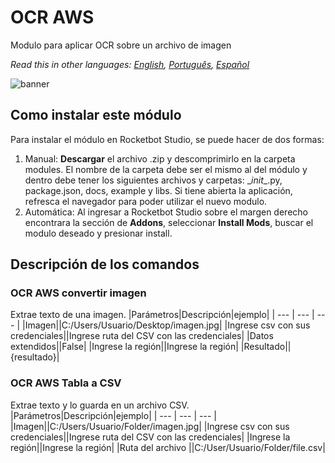 # OCR AWS
  
Modulo para aplicar OCR sobre un archivo de imagen  

*Read this in other languages: [English](Manual_OCR-AWS.md), [Português](Manual_OCR-AWS.pr.md), [Español](Manual_OCR-AWS.es.md)*
  
![banner](imgs/Banner_OCR-AWS.png)
## Como instalar este módulo
  
Para instalar el módulo en Rocketbot Studio, se puede hacer de dos formas:
1. Manual: __Descargar__ el archivo .zip y descomprimirlo en la carpeta modules. El nombre de la carpeta debe ser el mismo al del módulo y dentro debe tener los siguientes archivos y carpetas: \__init__.py, package.json, docs, example y libs. Si tiene abierta la aplicación, refresca el navegador para poder utilizar el nuevo modulo.
2. Automática: Al ingresar a Rocketbot Studio sobre el margen derecho encontrara la sección de **Addons**, seleccionar **Install Mods**, buscar el modulo deseado y presionar install.  


## Descripción de los comandos

### OCR AWS convertir imagen
  
Extrae texto de una imagen.
|Parámetros|Descripción|ejemplo|
| --- | --- | --- |
|Imagen||C:/Users/Usuario/Desktop/imagen.jpg|
|Ingrese csv con sus credenciales||Ingrese ruta del CSV con las credenciales|
|Datos extendidos||False|
|Ingrese la región||Ingrese la región|
|Resultado||{resultado}|

### OCR AWS Tabla a CSV
  
Extrae texto y lo guarda en un archivo CSV.
|Parámetros|Descripción|ejemplo|
| --- | --- | --- |
|Imagen||C:/Users/Usuario/Folder/imagen.jpg|
|Ingrese csv con sus credenciales||Ingrese ruta del CSV con las credenciales|
|Ingrese la región||Ingrese la región|
|Ruta del archivo ||C:/User/Usuario/Folder/file.csv|
